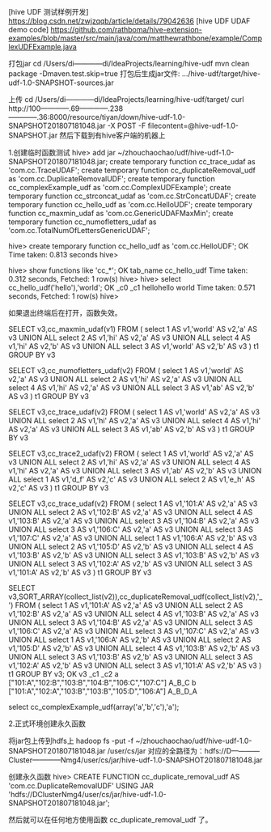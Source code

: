 

[hive UDF 测试样例开发] https://blog.csdn.net/zwjzqqb/article/details/79042636
[hive UDF UDAF demo code] https://github.com/rathboma/hive-extension-examples/blob/master/src/main/java/com/matthewrathbone/example/ComplexUDFExample.java


打包jar
cd /Users/di————di/IdeaProjects/learning/hive-udf
mvn clean package -Dmaven.test.skip=true
打包后生成jar文件:
.../hive-udf/target/hive-udf-1.0-SNAPSHOT-sources.jar

上传
cd /Users/di————di/IdeaProjects/learning/hive-udf/target/
curl http://100————.69————.238————.36:8000/resource/tiyan/down/hive-udf-1.0-SNAPSHOT201807181048.jar -X POST -F filecontent=@hive-udf-1.0-SNAPSHOT.jar
然后下载到有hive客户端的机器上

1.创建临时函数测试
hive> 
add jar ~/zhouchaochao/udf/hive-udf-1.0-SNAPSHOT201807181048.jar;
create temporary function cc_trace_udaf as 'com.cc.TraceUDAF';
create temporary function cc_duplicateRemoval_udf as 'com.cc.DuplicateRemovalUDF';
create temporary function cc_complexExample_udf as 'com.cc.ComplexUDFExample';
create temporary function cc_strconcat_udaf as 'com.cc.StrConcatUDAF';
create temporary function cc_hello_udf as 'com.cc.HelloUDF';
create temporary function cc_maxmin_udaf as 'com.cc.GenericUDAFMaxMin';
create temporary function cc_numofletters_udaf as 'com.cc.TotalNumOfLettersGenericUDAF';

hive> create temporary function cc_hello_udf as 'com.cc.HelloUDF';
OK
Time taken: 0.813 seconds
hive>

hive> show functions like 'cc_*';
OK
tab_name
cc_hello_udf
Time taken: 0.312 seconds, Fetched: 1 row(s)
hive>
hive> select cc_hello_udf('hello'),'world';
OK
_c0     _c1
hellohello      world
Time taken: 0.571 seconds, Fetched: 1 row(s)
hive>

如果退出终端后在打开，函数失效。

SELECT
v3,cc_maxmin_udaf(v1)
FROM
(
select 1 AS v1,'world' AS v2,'a' AS v3
UNION ALL
select 2 AS v1,'hi' AS v2,'a' AS v3
UNION ALL
select 4 AS v1,'hi' AS v2,'b' AS v3
UNION ALL
select 3 AS v1,'world' AS v2,'b' AS v3
) t1
GROUP BY v3


SELECT
v3,cc_numofletters_udaf(v2)
FROM
(
select 1 AS v1,'world' AS v2,'a' AS v3
UNION ALL
select 2 AS v1,'hi' AS v2,'a' AS v3
UNION ALL
select 4 AS v1,'hi' AS v2,'a' AS v3
UNION ALL
select 3 AS v1,'ab' AS v2,'b' AS v3
) t1
GROUP BY v3


SELECT
v3,cc_trace_udaf(v2)
FROM
(
select 1 AS v1,'world' AS v2,'a' AS v3
UNION ALL
select 2 AS v1,'hi' AS v2,'a' AS v3
UNION ALL
select 4 AS v1,'hi' AS v2,'a' AS v3
UNION ALL
select 3 AS v1,'ab' AS v2,'b' AS v3
) t1
GROUP BY v3



SELECT
v3,cc_trace2_udaf(v2)
FROM
(
select 1 AS v1,'world' AS v2,'a' AS v3
UNION ALL
select 2 AS v1,'hi' AS v2,'a' AS v3
UNION ALL
select 4 AS v1,'hi' AS v2,'a' AS v3
UNION ALL
select 3 AS v1,'ab' AS v2,'b' AS v3
UNION ALL
select 1 AS v1,'d_f' AS v2,'c' AS v3
UNION ALL
select 2 AS v1,'e_h' AS v2,'c' AS v3
) t1
GROUP BY v3


SELECT
v3,cc_trace_udaf(v2)
FROM
(
select 1 AS v1,'101:A' AS v2,'a' AS v3
UNION ALL
select 2 AS v1,'102:B' AS v2,'a' AS v3
UNION ALL
select 4 AS v1,'103:B' AS v2,'a' AS v3
UNION ALL
select 3 AS v1,'104:B' AS v2,'a' AS v3
UNION ALL
select 3 AS v1,'106:C' AS v2,'a' AS v3
UNION ALL
select 3 AS v1,'107:C' AS v2,'a' AS v3
UNION ALL
select 1 AS v1,'106:A' AS v2,'b' AS v3
UNION ALL
select 2 AS v1,'105:D' AS v2,'b' AS v3
UNION ALL
select 4 AS v1,'103:B' AS v2,'b' AS v3
UNION ALL
select 3 AS v1,'103:B' AS v2,'b' AS v3
UNION ALL
select 3 AS v1,'102:A' AS v2,'b' AS v3
UNION ALL
select 3 AS v1,'101:A' AS v2,'b' AS v3
) t1
GROUP BY v3


SELECT
v3,SORT_ARRAY(collect_list(v2)),cc_duplicateRemoval_udf(collect_list(v2),'_')
FROM
(
select 1 AS v1,'101:A' AS v2,'a' AS v3
UNION ALL
select 2 AS v1,'102:B' AS v2,'a' AS v3
UNION ALL
select 4 AS v1,'103:B' AS v2,'a' AS v3
UNION ALL
select 3 AS v1,'104:B' AS v2,'a' AS v3
UNION ALL
select 3 AS v1,'106:C' AS v2,'a' AS v3
UNION ALL
select 3 AS v1,'107:C' AS v2,'a' AS v3
UNION ALL
select 1 AS v1,'106:A' AS v2,'b' AS v3
UNION ALL
select 2 AS v1,'105:D' AS v2,'b' AS v3
UNION ALL
select 4 AS v1,'103:B' AS v2,'b' AS v3
UNION ALL
select 3 AS v1,'103:B' AS v2,'b' AS v3
UNION ALL
select 3 AS v1,'102:A' AS v2,'b' AS v3
UNION ALL
select 3 AS v1,'101:A' AS v2,'b' AS v3
) t1
GROUP BY v3;
OK
v3      _c1     _c2
a       ["101:A","102:B","103:B","104:B","106:C","107:C"]       A_B_C
b       ["101:A","102:A","103:B","103:B","105:D","106:A"]       A_B_D_A


select cc_complexExample_udf(array('a','b','c'),'a');




2.正式环境创建永久函数

将jar包上传到hdfs上
hadoop fs -put -f ~/zhouchaochao/udf/hive-udf-1.0-SNAPSHOT201807181048.jar /user/cs/jar
对应的全路径为：hdfs://D————Cluster————Nmg4/user/cs/jar/hive-udf-1.0-SNAPSHOT201807181048.jar


创建永久函数
hive>
CREATE FUNCTION cc_duplicate_removal_udf AS 'com.cc.DuplicateRemovalUDF' USING JAR 'hdfs://DClusterNmg4/user/cs/jar/hive-udf-1.0-SNAPSHOT201807181048.jar';

然后就可以在任何地方使用函数 cc_duplicate_removal_udf 了。


